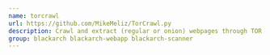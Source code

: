 ```yaml
---
name: torcrawl
url: https://github.com/MikeMeliz/TorCrawl.py
description: Crawl and extract (regular or onion) webpages through TOR network.
group: blackarch blackarch-webapp blackarch-scanner
---
```

